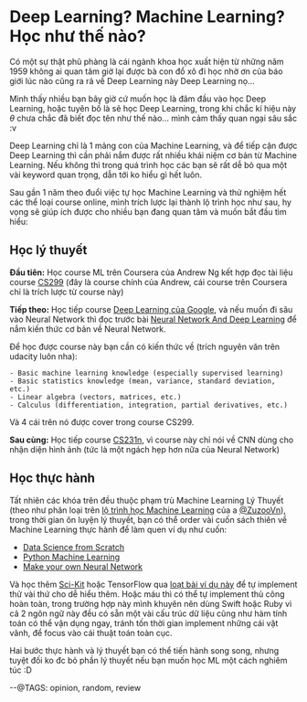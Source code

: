 # Deep Learning? Machine Learning? Học như thế nào?

Có một sự thật phũ phàng là cái ngành khoa học xuất hiện từ những năm 1959 không ai quan tâm giờ lại được bà con đổ xô đi học nhờ ơn của báo giới lúc nào cũng ra rả về Deep Learning này Deep Learning nọ...

Mình thấy nhiều bạn bây giờ cứ muốn học là đâm đầu vào học Deep Learning, hoặc tuyên bố là sẽ học Deep Learning, trong khi chắc kí hiệu này $\theta$ chưa chắc đã biết đọc tên như thế nào... mình cảm thấy quan ngại sâu sắc :v 

Deep Learning chỉ là 1 mảng con của Machine Learning, và để tiếp cận được Deep Learning thì cần phải nắm được rất nhiều khái niệm cơ bản từ Machine Learning. Nếu không thì trong quá trình học các bạn sẽ rất dễ bỏ qua một vài keyword quan trọng, dẫn tới ko hiểu gì hết luôn.

Sau gần 1 năm theo đuổi việc tự học Machine Learning và thử nghiệm hết các thể loại course online, mình trích lược lại thành lộ trình học như sau, hy vọng sẽ giúp ích được cho nhiều bạn đang quan tâm và muốn bắt đầu tìm hiểu:

## Học lý thuyết

**Đầu tiên:** Học course ML trên Coursera của Andrew Ng kết hợp đọc tài liệu course [CS299](http://cs229.stanford.edu/) (đây là course chính của Andrew, cái course trên Coursera chỉ là trích lược từ course này)

**Tiếp theo:** Học tiếp course [Deep Learning của Google](https://www.udacity.com/course/deep-learning--ud730), và nếu muốn đi sâu vào Neural Network thì đọc trước bài [Neural Network And Deep Learning](http://neuralnetworksanddeeplearning.com/chap1.html) để nắm kiến thức cơ bản về Neural Network.

Để học được course này bạn cần có kiến thức về (trích nguyên văn trên udacity luôn nha):

```
- Basic machine learning knowledge (especially supervised learning)
- Basic statistics knowledge (mean, variance, standard deviation, etc.)
- Linear algebra (vectors, matrices, etc.)
- Calculus (differentiation, integration, partial derivatives, etc.)
```

Và 4 cái trên nó được cover trong course CS299.

**Sau cùng:**  Học tiếp course [CS231n](http://cs231n.stanford.edu/), vì course này chỉ nói về CNN dùng cho nhận diện hình ảnh (tức là một ngách hẹp hơn nữa của Neural Network)

## Học thực hành

Tất nhiên các khóa trên đều thuộc phạm trù Machine Learning Lý Thuyết (theo như phân loại trên [lộ trình học Machine Learning](https://daynhauhoc.com/t/lo-trinh-hoc-machine-learning-deep-learning-tu-dau-cho-cac-ban-lap-trinh-vien/37264) của a [@ZuzooVn](https://github.com/zuzoovn)), trong thời gian ôn luyện lý thuyết, bạn có thể order vài cuốn sách thiên về Machine Learning thực hành để làm quen ví dụ như cuốn:

- [Data Science from Scratch](https://www.amazon.com/Data-Science-Scratch-Principles-Python/dp/149190142X) 
- [Python Machine Learning](https://www.amazon.com/gp/product/1783555130/ref=pd_sim_14_2?ie=UTF8&psc=1&refRID=K6J013Z4FNHBS6S5YJ3Y)
- [Make your own Neural Network](https://www.amazon.com/Make-Your-Own-Neural-Network-ebook/dp/B01EER4Z4G/ref=sr_1_2?s=books&ie=UTF8&qid=1477850787&sr=1-2&keywords=neural+network)

Và học thêm [Sci-Kit](http://scikit-learn.org/stable/) hoặc TensorFlow qua [loạt bài ví dụ này](https://github.com/aymericdamien/TensorFlow-Examples) để tự implement thử vài thứ cho dễ hiểu thêm. Hoặc máu thì có thể tự implement thủ công hoàn toàn, trong trường hợp này mình khuyên nên dùng Swift hoặc Ruby vì cả 2 ngôn ngữ này đều có sẵn một vài cấu trúc dữ liệu cũng như hàm tính toán có thể vận dụng ngay, tránh tốn thời gian implement những cái vặt vãnh, để focus vào cái thuật toán toàn cục.

Hai bước thực hành và lý thuyết bạn có thể tiến hành song song, nhưng tuyệt đối ko đc bỏ phần lý thuyết nếu bạn muốn học ML một cách nghiêm túc :D

--@TAGS: opinion, random, review
